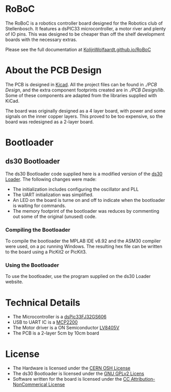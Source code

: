# RoBoC
The RoBoC is a robotics controller board designed for the Robotics club of Stellenbosch. It features a dsPIC33 microcontroller, a motor river and plenty of IO pins. This was designed to be cheaper than off the shelf development boards with the necessary extras.

Please see the full documentation at [KolijnWolfaardt.github.io/RoBoC](KolijnWolfaardt.github.io/RoBoC)

# About the PCB Design
The PCB is designed in [Kicad](www.kicad-pcb.org/). All the project files can be found in *./PCB Design*, and the extra component footprints created are in *./PCB Design/lib*. Some of these components are adapted from the libraries supplied with KiCad. 

The board was originally designed as a 4 layer board, with power and some signals on the inner copper layers. This proved to be too expensive, so the board was redesigned as a 2-layer board.

# Bootloader
## ds30 Bootloader
The ds30 Bootloader code supplied here is a modified version of the [ds30 Loader](http://picbootloader.com/). The following changes were made:

 - The initialization includes configuring the oscillator and PLL
 - The UART initialization was simplified.
 - An LED on the board is turne on and off to indicate when the bootloader is waiting for commands.
 - The memory footprint of the bootloader was reduces by commenting out some of the original (unused) code.

### Compiling the Bootloader
To compile the bootloader the MPLAB IDE v8.92 and the ASM30 compiler were used, on a pc running Windows. The resulting hex file can be written to the board using a PicKit2 or PicKit3.

### Using the Bootloader
To use the bootloader, use the program supplied on the ds30 Loader website.

# Technical Details
 - The Microcontroller is a [dsPic33FJ32GS606](http://www.microchip.com/wwwproducts/Devices.aspx?dDocName=en546851)
 - USB to UART IC is a [MCP2200](http://www.microchip.com/wwwproducts/devices.aspx?dDocName=en546923)
 - The Motor driver is a ON Semiconductor [LV8405V](http://www.onsemi.com/PowerSolutions/product.do?id=LV8405V)
 - The PCB is a 2-layer 5cm by 10cm board

# License
 - The Hardware is licensed under the [CERN OSH License ](http://www.ohwr.org/attachments/2388/cern_ohl_v_1_2.txt)
 - The ds30 Bootloader is licensed under the [GNU GPLv2 Licens](http://www.gnu.org/licenses/old-licenses/gpl-2.0.en.html)
 - Software written for the board is licensed under the [CC Attribution-NonCommerical License ](https://creativecommons.org/licenses/by-nc/2.0/legalcode)

